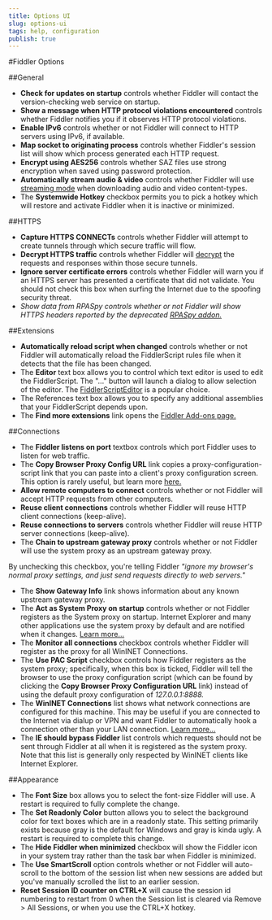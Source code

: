 ```yaml
---
title: Options UI
slug: options-ui
tags: help, configuration
publish: true
---
```


<!-- http://fiddler2.com/Fiddler/help/OptionsUI.asp -->

#Fiddler Options

##General
* **Check for updates on startup** controls whether Fiddler will contact the version-checking web service on startup.
* **Show a message when HTTP protocol violations encountered** controls whether Fiddler notifies you if it observes HTTP protocol violations.
* **Enable IPv6** controls whether or not Fiddler will connect to HTTP servers using IPv6, if available.
* **Map socket to originating process** controls whether Fiddler's session list will show which process generated each HTTP request.
* **Encrypt using AES256** controls whether SAZ files use strong encryption when saved using password protection.
* **Automatically stream audio & video** controls whether Fiddler will use [streaming mode](http://fiddler2.com/Fiddler/help/streaming.asp) when downloading audio and video content-types.
* The **Systemwide Hotkey** checkbox permits you to pick a hotkey which will restore and activate Fiddler when it is inactive or minimized.

##HTTPS
* **Capture HTTPS CONNECTs** controls whether Fiddler will attempt to create tunnels through which secure traffic will flow.
* **Decrypt HTTPS traffic** controls whether Fiddler will [decrypt](http://www.fiddler2.com/redir/?id=HTTPSDECRYPTION) the requests and responses within those secure tunnels.
* **Ignore server certificate errors** controls whether Fiddler will warn you if an HTTPS server has presented a certificate that did not validate.  You should not check this box when surfing the Internet due to the spoofing security threat.
* *Show data from RPASpy controls whether or not Fiddler will show HTTPS headers reported by the deprecated [RPASpy addon.](http://www.fiddler2.com/redir/?id=RPASPY)*

##Extensions
* **Automatically reload script when changed** controls whether or not Fiddler will automatically reload the FiddlerScript rules file when it detects that the file has been changed.
* The **Editor** text box allows you to control which text editor is used to edit the FiddlerScript.  The "..." button will launch a dialog to allow selection of the editor. The [FiddlerScriptEditor](http://fiddler2.com/fiddler/fse.asp) is a popular choice.
* The References text box allows you to specify any additional assemblies that your FiddlerScript depends upon.
* The **Find more extensions** link opens the [Fiddler Add-ons page.](http://www.fiddler2.com/redir/?id=FIDDLEREXTENSIONS)

##Connections
* The **Fiddler listens on port** textbox controls which port Fiddler uses to listen for web traffic.
* The **Copy Browser Proxy Config URL** link copies a proxy-configuration-script link that you can paste into a client's proxy configuration screen. This option is rarely useful, but learn more [here.](http://www.fiddler2.com/fiddler/help/hookup.asp#Q-NonIE)
* **Allow remote computers to connect** controls whether or not Fiddler will accept HTTP requests from other computers.
* **Reuse client connections** controls whether Fiddler will reuse HTTP client connections (keep-alive).
* **Reuse connections to servers** controls whether Fiddler will reuse HTTP server connections (keep-alive).
* The **Chain to upstream gateway proxy** controls whether or not Fiddler will use the system proxy as an upstream gateway proxy.  

By unchecking this checkbox, you're telling Fiddler *"ignore my browser's normal proxy settings, and just send requests directly to web servers."*

* The **Show Gateway Info** link shows information about any known upstream gateway proxy.
* The **Act as System Proxy on startup** controls whether or not Fiddler registers as the System proxy on startup.  Internet Explorer and many other applications use the system proxy by default and are notified when it changes.  [Learn more...](http://www.fiddler2.com/redir/?id=HOOKUP)
* The **Monitor all connections** checkbox controls whether Fiddler will register as the proxy for all WinINET Connections.
* The **Use PAC Script** checkbox controls how Fiddler registers as the system proxy; specifically, when this box is ticked, Fiddler will tell the browser to use the proxy configuration script (which can be found by clicking the **Copy Browser Proxy Configuration URL** link) instead of using the default proxy configuration of *127.0.0.1:8888.*
* The **WinINET Connections** list shows what network connections are configured for this machine.  This may be useful if you are connected to the Internet via dialup or VPN and want Fiddler to automatically hook a connection other than your LAN connection. [Learn more...](http://www.fiddler2.com/redir/?id=HOOKUP)
* The **IE should bypass Fiddler** list controls which requests should not be sent through Fiddler at all when it is registered as the system proxy.  Note that this list is generally only respected by WinINET clients like Internet Explorer.

##Appearance
* The **Font Size** box allows you to select the font-size Fiddler will use.  A restart is required to fully complete the change.
* The **Set Readonly Color** button allows you to select the background color for text boxes which are in a readonly state. This setting primarily exists because gray is the default for Windows and gray is kinda ugly. A restart is required to complete this change.
* The **Hide Fiddler when minimized** checkbox will show the Fiddler icon in your system tray rather than the task bar when Fiddler is minimized.
* The **Use SmartScroll** option controls whether or not Fiddler will auto-scroll to the bottom of the session list when new sessions are added but you've manually scrolled the list to an earlier session.
* **Reset Session ID counter on CTRL+X** will cause the session id numbering to restart from 0 when the Session list is cleared via Remove > All Sessions, or when you use the CTRL+X hotkey.